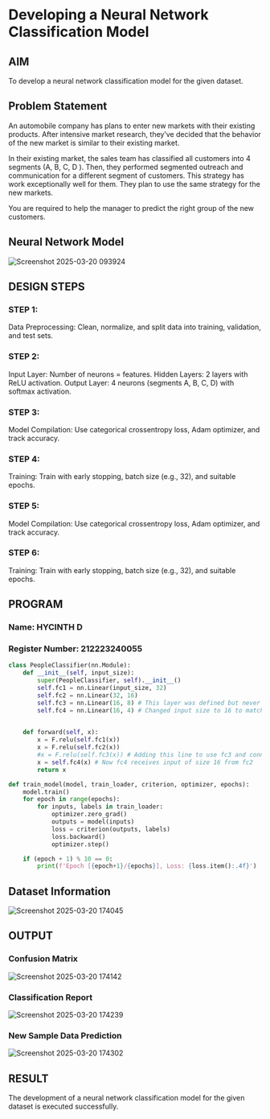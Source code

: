 # Developing a Neural Network Classification Model

## AIM

To develop a neural network classification model for the given dataset.

## Problem Statement

An automobile company has plans to enter new markets with their existing products. After intensive market research, they’ve decided that the behavior of the new market is similar to their existing market.

In their existing market, the sales team has classified all customers into 4 segments (A, B, C, D ). Then, they performed segmented outreach and communication for a different segment of customers. This strategy has work exceptionally well for them. They plan to use the same strategy for the new markets.

You are required to help the manager to predict the right group of the new customers.

## Neural Network Model

![Screenshot 2025-03-20 093924](https://github.com/user-attachments/assets/aa74ac8f-7a92-4178-983c-e8a028bbeb34)

## DESIGN STEPS

### STEP 1:
Data Preprocessing: Clean, normalize, and split data into training, validation, and test sets.
### STEP 2:
Input Layer: Number of neurons = features. Hidden Layers: 2 layers with ReLU activation. Output Layer: 4 neurons (segments A, B, C, D) with softmax activation.
### STEP 3:
Model Compilation: Use categorical crossentropy loss, Adam optimizer, and track accuracy.
### STEP 4:
Training: Train with early stopping, batch size (e.g., 32), and suitable epochs.
### STEP 5:
Model Compilation: Use categorical crossentropy loss, Adam optimizer, and track accuracy.
### STEP 6:
Training: Train with early stopping, batch size (e.g., 32), and suitable epochs.

## PROGRAM

### Name: HYCINTH D
### Register Number: 212223240055

```python
class PeopleClassifier(nn.Module):
    def __init__(self, input_size):
        super(PeopleClassifier, self).__init__()
        self.fc1 = nn.Linear(input_size, 32)
        self.fc2 = nn.Linear(32, 16)
        self.fc3 = nn.Linear(16, 8) # This layer was defined but never used
        self.fc4 = nn.Linear(16, 4) # Changed input size to 16 to match fc2 output
       

    def forward(self, x):
        x = F.relu(self.fc1(x))
        x = F.relu(self.fc2(x))
        #x = F.relu(self.fc3(x)) # Adding this line to use fc3 and connect to fc4 properly
        x = self.fc4(x) # Now fc4 receives input of size 16 from fc2
        return x
```
```python
def train_model(model, train_loader, criterion, optimizer, epochs):
    model.train()
    for epoch in range(epochs):
        for inputs, labels in train_loader:
            optimizer.zero_grad()
            outputs = model(inputs)
            loss = criterion(outputs, labels)
            loss.backward()
            optimizer.step()

    if (epoch + 1) % 10 == 0:
        print(f'Epoch [{epoch+1}/{epochs}], Loss: {loss.item():.4f}')
```
## Dataset Information
![Screenshot 2025-03-20 174045](https://github.com/user-attachments/assets/5b98933e-473f-4f36-a075-0956c4b684d0)

## OUTPUT

### Confusion Matrix
![Screenshot 2025-03-20 174142](https://github.com/user-attachments/assets/f1c2bd91-c8b4-41b9-b1e9-552bb2d003fa)


### Classification Report
![Screenshot 2025-03-20 174239](https://github.com/user-attachments/assets/beaffcd2-7e70-41da-a544-f5cf37dfb39c)


### New Sample Data Prediction
![Screenshot 2025-03-20 174302](https://github.com/user-attachments/assets/9c50a3c8-b349-4a9a-b7b7-d1bd1089d31d)

## RESULT
The development of a neural network classification model for the given dataset is executed successfully.
